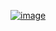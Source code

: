 <a href="deivide11.github.io/Spotify/">![image](https://github.com/deivide11/Spotify/assets/99503429/f92a4940-3d29-46b9-8325-5db5db7ab76e)</a>
